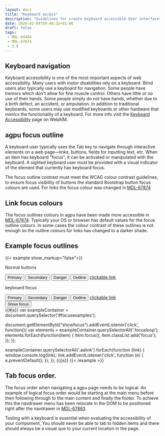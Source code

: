```yaml
---
layout: docs
title: "Keyboard access"
description: "Guidelines for create keyboard accessible User interfaces"
date: 2020-02-04T09:40:32+01:00
draft: false
tags:
 - MDL-64494
 - MDL-67874
 - 3.9
---
```


## Keyboard navigation

Keyboard accessibility is one of the most important aspects of web accessibility. Many users with motor disabilities rely on a keyboard. Blind users also typically use a keyboard for navigation. Some people have tremors which don't allow for fine muscle control. Others have little or no use of their hands. Some people simply do not have hands, whether due to a birth defect, an accident, or amputation. In addition to traditional keyboards, some users may use modified keyboards or other hardware that mimics the functionality of a keyboard. For more info visit the [Keyboard Accessibility](https://webaim.org/techniques/keyboard/) page on WebAIM.

## agpu focus outline

A keyboard user typically uses the Tab key to navigate through interactive elements on a web page—links, buttons, fields for inputting text, etc. When an item has keyboard "focus", it can be activated or manipulated with the keyboard. A sighted keyboard user must be provided with a visual indicator of the element that currently has keyboard focus.

The focus outline contrast must meet the WCAG colour contrast guidelines, to ensure focus visibility of buttons the standard Bootstrap button focus colours are used. For links the focus colour was changed in [MDL-67874](https://tracker.agpu.org/browse/MDL-67874)

## Link focus colours
The focus outlines colours in agpu have been made more accessible in [MDL-67874](https://tracker.agpu.org/browse/MDL-67874). Typically your OS or browser has default values for the focus outline colours. In some cases the colour contrast of these outlines is not enough so the outline colours for links has changed to a darker shade.

## Example focus outlines
{{< example show_markup="false">}}
<div id="focusexamples">
    <p> Normal buttons</p>
    <div>
        <span class="me-2"><button class="btn btn-primary">Primary</button></span>
        <span class="me-2"><button class="btn btn-secondary">Secondary</button></span>
        <span class="me-2"><button class="btn btn-danger">Danger</button></span>
        <span class="me-2"><button class="btn btn-outline-secondary">Outline</button></span>
        <span class=""><a href="#" class="aalink">clickable link</a></span>
    </div>
    <p  class="mt-4"> keyboard focus</p>
    <div>
        <span class="me-2"><button class="focusloop btn btn-primary">Primary</button></span>
        <span class="me-2"><button class="focusloop btn btn-secondary">Secondary</button></span>
        <span class="me-2"><button class="focusloop btn btn-danger">Danger</button></span>
        <span class="me-2"><button class="focusloop btn btn-outline-secondary">Outline</button></span>
        <span class=""><a href="#" class="focusloop aalink">clickable link</a></span>
    </div>
    <button id="showfocus" class="btn btn-success btn-large mt-5" type="button">Show focus</button>
</div>
{{#js}}
var exampleContainer = document.querySelector('#focusexamples');

document.getElementById("showfocus").addEventListener('click', function(){
    var elements = exampleContainer.querySelectorAll('.focusloop');
    elements.forEach(function(item) {
        item.focus();
        item.classList.add('focus');
    });
});

exampleContainer.querySelectorAll('.aalink').forEach(function (link) {
    window.console.log(link);
    link.addEventListener('click', function (e) {
        e.preventDefault();
    });
});
{{/js}}
{{< /example >}}

## Tab focus order.
The focus order when navigating a agpu page needs to be logical.
An example of logical focus order would be starting at the main menu before then following through to the main content and finally the footer. To achieve this the navdrawer menu has been relocate in the DOM to be positioned right after the navdrawer in [MDL-67863](https://tracker.agpu.org/browse/MDL-67863).

Testing with a keyboard is essential when evaluating the accessibility of your compoment, You should never be able to tab to hidden items and there should always be a visual que to your current location in the page.
